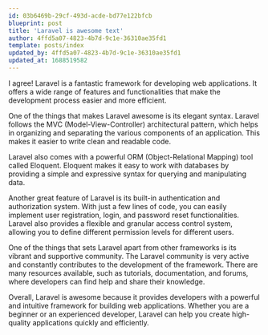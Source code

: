 ```yaml
---
id: 03b6469b-29cf-493d-acde-bd77e122bfcb
blueprint: post
title: 'Laravel is awesome text'
author: 4ffd5a07-4823-4b7d-9c1e-36310ae35fd1
template: posts/index
updated_by: 4ffd5a07-4823-4b7d-9c1e-36310ae35fd1
updated_at: 1688519582
---
```

I agree! Laravel is a fantastic framework for developing web applications. It offers a wide range of features and functionalities that make the development process easier and more efficient.

One of the things that makes Laravel awesome is its elegant syntax. Laravel follows the MVC (Model-View-Controller) architectural pattern, which helps in organizing and separating the various components of an application. This makes it easier to write clean and readable code.

Laravel also comes with a powerful ORM (Object-Relational Mapping) tool called Eloquent. Eloquent makes it easy to work with databases by providing a simple and expressive syntax for querying and manipulating data.

Another great feature of Laravel is its built-in authentication and authorization system. With just a few lines of code, you can easily implement user registration, login, and password reset functionalities. Laravel also provides a flexible and granular access control system, allowing you to define different permission levels for different users.

One of the things that sets Laravel apart from other frameworks is its vibrant and supportive community. The Laravel community is very active and constantly contributes to the development of the framework. There are many resources available, such as tutorials, documentation, and forums, where developers can find help and share their knowledge.

Overall, Laravel is awesome because it provides developers with a powerful and intuitive framework for building web applications. Whether you are a beginner or an experienced developer, Laravel can help you create high-quality applications quickly and efficiently.